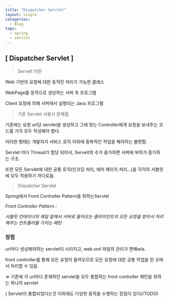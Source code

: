 ```yaml
---
title: "Dispatcher Servlet"
layout: single
categories:
  - Blog
tags:
  - spring
  - servlet
---
```


## [ Dispatcher Servlet ]

> Servelt 이란

Web 기반의 요청에 대한 동적인 처리가 가능한 클래스

WebPage를 동적으로 생성하는 서버 측 프로그램

Client 요청에 의해 서버에서 실행되는 Java 프로그램

> 기존 Servlet 사용시 문제점

기존에는 요청 url당 servlet을 생성하고 그에 맞는 Controller에게 요청을 보내주는 코드를 가각 모두 작성해야 했다.

이러한 형태는 개발자가 서비스 로직 이외에 중복적인 작업을 해야하는 불편함.

Servlet 마다 Thread가 할당 되어서, Servelt의 수가 중가하면 서버에 부하가 증가하는 구조. 

또한 모든 Servlet에 대한 공통 로직(인코딩 처리, 에러 페이지 처리...)을 각각의 서블릿에 모두 적용하기 까다로움.

> Dispatcher Servlet

Spring에서 Front Controller Pattern을 취하는Servlet

*Front Controller Pattern :*

*서블릿 컨테이너의 제일 앞에서 서버로 들어오는 클라이언트의 모든 요청을 받아서 처리해주는 컨트롤러를 가지는 패턴*

### 장점

url마다 생성해야하는 servlet이 사라지고, web.xml 파일의 관리가 편해wla.

front controller를 통해 모든 요청이 들어오므로 모든 요청에 대한 공통 작업을 한 곳에서 처리할 수 있음.

⇒ 기존에 각 url마다 존재하던 servlet을 모두 통합하는 front controller 패턴을 취하는 하나의 servlet

( Servlet이 통합되었다는것 이외에도 다양한 동작을 수행하는 장점이 있다//TODO)
